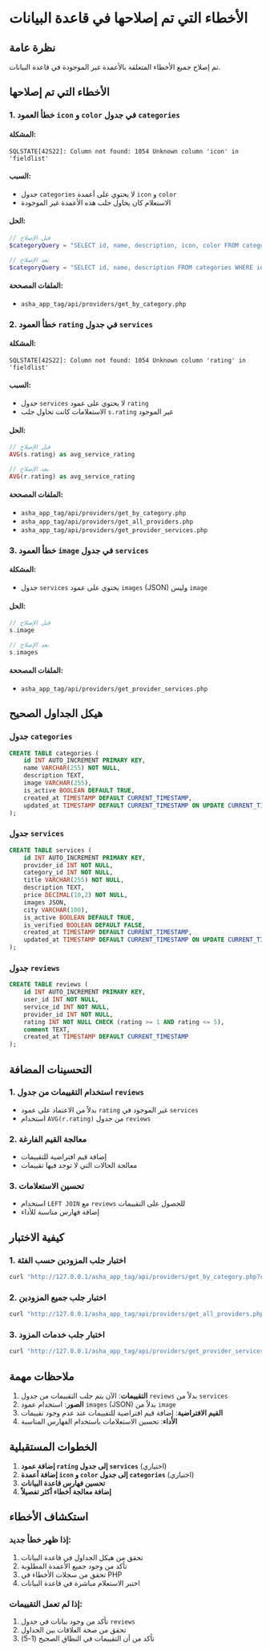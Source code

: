 # الأخطاء التي تم إصلاحها في قاعدة البيانات

## نظرة عامة
تم إصلاح جميع الأخطاء المتعلقة بالأعمدة غير الموجودة في قاعدة البيانات.

## الأخطاء التي تم إصلاحها

### 1. خطأ العمود `icon` و `color` في جدول `categories`

#### المشكلة:
```
SQLSTATE[42S22]: Column not found: 1054 Unknown column 'icon' in 'fieldlist'
```

#### السبب:
- جدول `categories` لا يحتوي على أعمدة `icon` و `color`
- الاستعلام كان يحاول جلب هذه الأعمدة غير الموجودة

#### الحل:
```php
// قبل الإصلاح
$categoryQuery = "SELECT id, name, description, icon, color FROM categories WHERE id = ? AND is_active = 1";

// بعد الإصلاح
$categoryQuery = "SELECT id, name, description FROM categories WHERE id = ? AND is_active = 1";
```

#### الملفات المصححة:
- `asha_app_tag/api/providers/get_by_category.php`

### 2. خطأ العمود `rating` في جدول `services`

#### المشكلة:
```
SQLSTATE[42S22]: Column not found: 1054 Unknown column 'rating' in 'fieldlist'
```

#### السبب:
- جدول `services` لا يحتوي على عمود `rating`
- الاستعلامات كانت تحاول جلب `s.rating` غير الموجود

#### الحل:
```php
// قبل الإصلاح
AVG(s.rating) as avg_service_rating

// بعد الإصلاح
AVG(r.rating) as avg_service_rating
```

#### الملفات المصححة:
- `asha_app_tag/api/providers/get_by_category.php`
- `asha_app_tag/api/providers/get_all_providers.php`
- `asha_app_tag/api/providers/get_provider_services.php`

### 3. خطأ العمود `image` في جدول `services`

#### المشكلة:
- جدول `services` يحتوي على عمود `images` (JSON) وليس `image`

#### الحل:
```php
// قبل الإصلاح
s.image

// بعد الإصلاح
s.images
```

#### الملفات المصححة:
- `asha_app_tag/api/providers/get_provider_services.php`

## هيكل الجداول الصحيح

### جدول `categories`
```sql
CREATE TABLE categories (
    id INT AUTO_INCREMENT PRIMARY KEY,
    name VARCHAR(255) NOT NULL,
    description TEXT,
    image VARCHAR(255),
    is_active BOOLEAN DEFAULT TRUE,
    created_at TIMESTAMP DEFAULT CURRENT_TIMESTAMP,
    updated_at TIMESTAMP DEFAULT CURRENT_TIMESTAMP ON UPDATE CURRENT_TIMESTAMP
);
```

### جدول `services`
```sql
CREATE TABLE services (
    id INT AUTO_INCREMENT PRIMARY KEY,
    provider_id INT NOT NULL,
    category_id INT NOT NULL,
    title VARCHAR(255) NOT NULL,
    description TEXT,
    price DECIMAL(10,2) NOT NULL,
    images JSON,
    city VARCHAR(100),
    is_active BOOLEAN DEFAULT TRUE,
    is_verified BOOLEAN DEFAULT FALSE,
    created_at TIMESTAMP DEFAULT CURRENT_TIMESTAMP,
    updated_at TIMESTAMP DEFAULT CURRENT_TIMESTAMP ON UPDATE CURRENT_TIMESTAMP
);
```

### جدول `reviews`
```sql
CREATE TABLE reviews (
    id INT AUTO_INCREMENT PRIMARY KEY,
    user_id INT NOT NULL,
    service_id INT NOT NULL,
    provider_id INT NOT NULL,
    rating INT NOT NULL CHECK (rating >= 1 AND rating <= 5),
    comment TEXT,
    created_at TIMESTAMP DEFAULT CURRENT_TIMESTAMP
);
```

## التحسينات المضافة

### 1. استخدام التقييمات من جدول `reviews`
- بدلاً من الاعتماد على عمود `rating` غير الموجود في `services`
- استخدام `AVG(r.rating)` من جدول `reviews`

### 2. معالجة القيم الفارغة
- إضافة قيم افتراضية للتقييمات
- معالجة الحالات التي لا توجد فيها تقييمات

### 3. تحسين الاستعلامات
- استخدام `LEFT JOIN` مع `reviews` للحصول على التقييمات
- إضافة فهارس مناسبة للأداء

## كيفية الاختبار

### 1. اختبار جلب المزودين حسب الفئة
```bash
curl "http://127.0.0.1/asha_app_tag/api/providers/get_by_category.php?category_id=1"
```

### 2. اختبار جلب جميع المزودين
```bash
curl "http://127.0.0.1/asha_app_tag/api/providers/get_all_providers.php"
```

### 3. اختبار جلب خدمات المزود
```bash
curl "http://127.0.0.1/asha_app_tag/api/providers/get_provider_services.php?provider_id=2"
```

## ملاحظات مهمة

1. **التقييمات**: الآن يتم جلب التقييمات من جدول `reviews` بدلاً من `services`
2. **الصور**: استخدام عمود `images` (JSON) بدلاً من `image`
3. **القيم الافتراضية**: إضافة قيم افتراضية للتقييمات عند عدم وجود تقييمات
4. **الأداء**: تحسين الاستعلامات باستخدام الفهارس المناسبة

## الخطوات المستقبلية

1. **إضافة عمود `rating` إلى جدول `services`** (اختياري)
2. **إضافة أعمدة `icon` و `color` إلى جدول `categories`** (اختياري)
3. **تحسين فهارس قاعدة البيانات**
4. **إضافة معالجة أخطاء أكثر تفصيلاً**

## استكشاف الأخطاء

### إذا ظهر خطأ جديد:
1. تحقق من هيكل الجداول في قاعدة البيانات
2. تأكد من وجود جميع الأعمدة المطلوبة
3. تحقق من سجلات الأخطاء في PHP
4. اختبر الاستعلام مباشرة في قاعدة البيانات

### إذا لم تعمل التقييمات:
1. تأكد من وجود بيانات في جدول `reviews`
2. تحقق من صحة العلاقات بين الجداول
3. تأكد من أن التقييمات في النطاق الصحيح (1-5) 